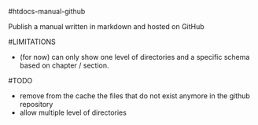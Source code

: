 #htdocs-manual-github

Publish a manual written in markdown and hosted on GitHub

#LIMITATIONS

- (for now) can only show one level of directories and a specific schema based on chapter / section.

#TODO

- remove from the cache the files that do not exist anymore in the github repository
- allow multiple level of directories

